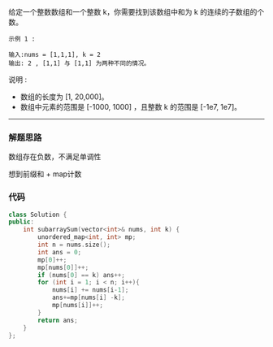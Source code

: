 给定一个整数数组和一个整数 k，你需要找到该数组中和为 k 的连续的子数组的个数。

```case
示例 1 :

输入:nums = [1,1,1], k = 2
输出: 2 , [1,1] 与 [1,1] 为两种不同的情况。
```

说明 :

- 数组的长度为 [1, 20,000]。
- 数组中元素的范围是 [-1000, 1000] ，且整数 k 的范围是 [-1e7, 1e7]。

---

### 解题思路

数组存在负数，不满足单调性

想到前缀和 + map计数

### 代码

```cpp
class Solution {
public:
    int subarraySum(vector<int>& nums, int k) {
        unordered_map<int, int> mp;
        int n = nums.size();
        int ans = 0;
        mp[0]++;
        mp[nums[0]]++;
        if (nums[0] == k) ans++;
        for (int i = 1; i < n; i++){
            nums[i] += nums[i-1];
            ans+=mp[nums[i] -k];
            mp[nums[i]]++;
        }
        return ans;
    }
};
```
